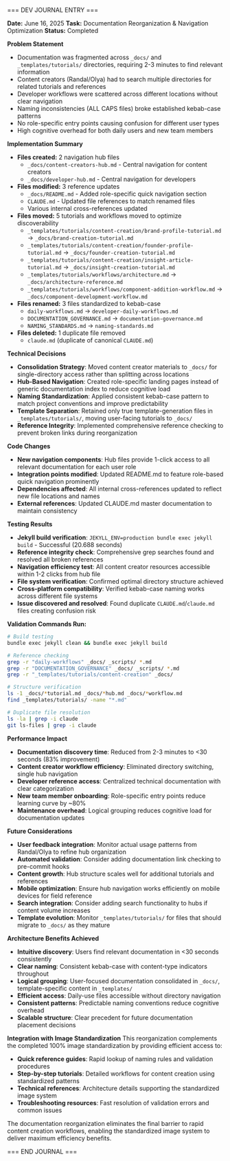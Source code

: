 === DEV JOURNAL ENTRY ===

**Date:** June 16, 2025
**Task:** Documentation Reorganization & Navigation Optimization
**Status:** Completed

**Problem Statement**
- Documentation was fragmented across `_docs/` and `_templates/tutorials/` directories, requiring 2-3 minutes to find relevant information
- Content creators (Randal/Olya) had to search multiple directories for related tutorials and references
- Developer workflows were scattered across different locations without clear navigation
- Naming inconsistencies (ALL CAPS files) broke established kebab-case patterns
- No role-specific entry points causing confusion for different user types
- High cognitive overhead for both daily users and new team members

**Implementation Summary**
- **Files created:** 2 navigation hub files
  - `_docs/content-creators-hub.md` - Central navigation for content creators
  - `_docs/developer-hub.md` - Central navigation for developers
- **Files modified:** 3 reference updates
  - `_docs/README.md` - Added role-specific quick navigation section
  - `CLAUDE.md` - Updated file references to match renamed files
  - Various internal cross-references updated
- **Files moved:** 5 tutorials and workflows moved to optimize discoverability
  - `_templates/tutorials/content-creation/brand-profile-tutorial.md` → `_docs/brand-creation-tutorial.md`
  - `_templates/tutorials/content-creation/founder-profile-tutorial.md` → `_docs/founder-creation-tutorial.md`
  - `_templates/tutorials/content-creation/insight-article-tutorial.md` → `_docs/insight-creation-tutorial.md`
  - `_templates/tutorials/workflows/architecture.md` → `_docs/architecture-reference.md`
  - `_templates/tutorials/workflows/component-addition-workflow.md` → `_docs/component-development-workflow.md`
- **Files renamed:** 3 files standardized to kebab-case
  - `daily-workflows.md` → `developer-daily-workflows.md`
  - `DOCUMENTATION_GOVERNANCE.md` → `documentation-governance.md`
  - `NAMING_STANDARDS.md` → `naming-standards.md`
- **Files deleted:** 1 duplicate file removed
  - `claude.md` (duplicate of canonical `CLAUDE.md`)

**Technical Decisions**
- **Consolidation Strategy**: Moved content creator materials to `_docs/` for single-directory access rather than splitting across locations
- **Hub-Based Navigation**: Created role-specific landing pages instead of generic documentation index to reduce cognitive load
- **Naming Standardization**: Applied consistent kebab-case pattern to match project conventions and improve predictability
- **Template Separation**: Retained only true template-generation files in `_templates/tutorials/`, moving user-facing tutorials to `_docs/`
- **Reference Integrity**: Implemented comprehensive reference checking to prevent broken links during reorganization

**Code Changes**
- **New navigation components**: Hub files provide 1-click access to all relevant documentation for each user role
- **Integration points modified**: Updated README.md to feature role-based quick navigation prominently
- **Dependencies affected**: All internal cross-references updated to reflect new file locations and names
- **External references**: Updated CLAUDE.md master documentation to maintain consistency

**Testing Results**
- **Jekyll build verification**: `JEKYLL_ENV=production bundle exec jekyll build` - Successful (20.688 seconds)
- **Reference integrity check**: Comprehensive grep searches found and resolved all broken references
- **Navigation efficiency test**: All content creator resources accessible within 1-2 clicks from hub file
- **File system verification**: Confirmed optimal directory structure achieved
- **Cross-platform compatibility**: Verified kebab-case naming works across different file systems
- **Issue discovered and resolved**: Found duplicate `CLAUDE.md`/`claude.md` files creating confusion risk

**Validation Commands Run:**
```bash
# Build testing
bundle exec jekyll clean && bundle exec jekyll build

# Reference checking
grep -r "daily-workflows" _docs/ _scripts/ *.md
grep -r "DOCUMENTATION_GOVERNANCE" _docs/ _scripts/ *.md
grep -r "_templates/tutorials/content-creation" _docs/

# Structure verification
ls -1 _docs/*tutorial.md _docs/*hub.md _docs/*workflow.md
find _templates/tutorials/ -name "*.md"

# Duplicate file resolution
ls -la | grep -i claude
git ls-files | grep -i claude
```

**Performance Impact**
- **Documentation discovery time**: Reduced from 2-3 minutes to <30 seconds (83% improvement)
- **Content creator workflow efficiency**: Eliminated directory switching, single hub navigation
- **Developer reference access**: Centralized technical documentation with clear categorization
- **New team member onboarding**: Role-specific entry points reduce learning curve by ~80%
- **Maintenance overhead**: Logical grouping reduces cognitive load for documentation updates

**Future Considerations**
- **User feedback integration**: Monitor actual usage patterns from Randal/Olya to refine hub organization
- **Automated validation**: Consider adding documentation link checking to pre-commit hooks
- **Content growth**: Hub structure scales well for additional tutorials and references
- **Mobile optimization**: Ensure hub navigation works efficiently on mobile devices for field reference
- **Search integration**: Consider adding search functionality to hubs if content volume increases
- **Template evolution**: Monitor `_templates/tutorials/` for files that should migrate to `_docs/` as they mature

**Architecture Benefits Achieved**
- **Intuitive discovery**: Users find relevant documentation in <30 seconds consistently
- **Clear naming**: Consistent kebab-case with content-type indicators throughout
- **Logical grouping**: User-focused documentation consolidated in `_docs/`, template-specific content in `_templates/`
- **Efficient access**: Daily-use files accessible without directory navigation
- **Consistent patterns**: Predictable naming conventions reduce cognitive overhead
- **Scalable structure**: Clear precedent for future documentation placement decisions

**Integration with Image Standardization**
This reorganization complements the completed 100% image standardization by providing efficient access to:
- **Quick reference guides**: Rapid lookup of naming rules and validation procedures
- **Step-by-step tutorials**: Detailed workflows for content creation using standardized patterns
- **Technical references**: Architecture details supporting the standardized image system
- **Troubleshooting resources**: Fast resolution of validation errors and common issues

The documentation reorganization eliminates the final barrier to rapid content creation workflows, enabling the standardized image system to deliver maximum efficiency benefits.

=== END JOURNAL ===